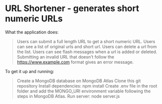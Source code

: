 # URL Shortener - generates short numeric URLs

What the application does:
> Users can submit a full length URL to get a short numeric URL.
> Users can see a list of original urls and short url.
> Users can delete a url from the list.
> Users can see flash messages when a url is added or deleted.
> Submitting an invalid URL that doesn't follow the https://www.example.com format gives an error message.

To get it up and running:
> Create a MongoDB database on MongoDB Atlas
> Clone this git repository
> Install dependencies: npm install
> Create .env file in the root folder and add the MONGO_URI environment variable following the steps in MongoDB Atlas.
> Run server: node server.js
